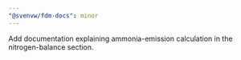 ```yaml
---
"@svenvw/fdm-docs": minor
---
```


Add documentation explaining ammonia-emission calculation in the nitrogen-balance section.
